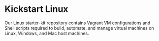 # Kickstart Linux
Our Linux starter-kit repository contains Vagrant VM configurations and Shell scripts required to build, automate, and manage virtual machines on Linux, Windows, and Mac host machines.
